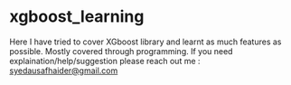 # xgboost_learning
Here I have tried to cover XGboost library and learnt as much features as possible. Mostly covered through programming. If you need explaination/help/suggestion please reach out me : syedausafhaider@gmail.com
